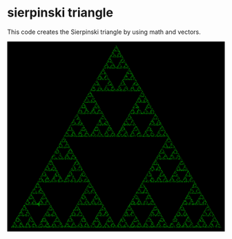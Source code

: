 # sierpinski triangle
This code creates the Sierpinski triangle by using math and vectors.

![Screenshot](https://github.com/janickbraun/school/blob/main/sierpinski%20triangle/screenshot.png?raw=true)
